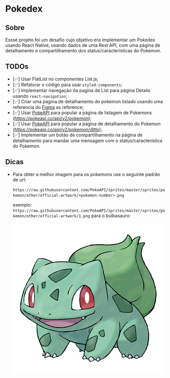 # Pokedex

## Sobre

Essse projeto foi um desafio cujo objetivo era implementar um Pokedex usando React Native, usando dados de uma Rest API, com uma página de detalhamento e compartilhamento dos status/caracteristicas do Pokemon.


## TODOs

- [✅] Usar FlatList no componentes List.js;
- [✅] Refatorar o código para usar `styled-components`;
- [✅] Implementar navegação da pagina de List para página Details usando `react-navigation`;
- [✅] Criar uma pagina de detalhamento do pokemon listado usando uma referencia do [Figma](https://www.figma.com/file/iIdMT33PA5CUiCdp6kq72J/taqchallenge?node-id=0%3A1) as reference;
- [✅] Usar [PokeAPI](https://pokeapi.co/) para popular a página de listagem de Pokemons (https://pokeapi.co/api/v2/pokemon);
- [✅] Usar [PokeAPI](https://pokeapi.co/) para popular a página de detalhamento do Pokemon (https://pokeapi.co/api/v2/pokemon/ditto);
- [✅] Implementar um botão de compartilhamento na página de detalhamento para mandar uma mensagem com o status/característica do Pokemon.

## Dicas

- Para obter a melhor imagem para os pokemons use o seguinte padrão de url: 

  `https://raw.githubusercontent.com/PokeAPI/sprites/master/sprites/pokemon/other/official-artwork/<pokemon-number>.png`

  exemplo: `https://raw.githubusercontent.com/PokeAPI/sprites/master/sprites/pokemon/other/official-artwork/1.png` para o bulbasauro:

  ![bulbasauro](https://raw.githubusercontent.com/PokeAPI/sprites/master/sprites/pokemon/other/official-artwork/1.png)
  
